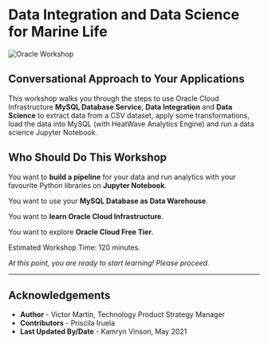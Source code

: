 # Data Integration and Data Science for Marine Life

![Oracle Workshop](images/banner.png)

## Conversational Approach to Your Applications

This workshop walks you through the steps to use Oracle Cloud Infrastructure **MySQL Database Service**, **Data Integration** and **Data Science** to extract data from a CSV dataset, apply some transformations, load the data into MySQL (with HeatWave Analytics Engine) and run a data science Jupyter Notebook.

## Who Should Do This Workshop

You want to **build a pipeline** for your data and run analytics with your favourite Python libraries on **Jupyter Notebook**.

You want to use your **MySQL Database as Data Warehouse**.

You want to **learn Oracle Cloud Infrastructure**.

You want to explore **Oracle Cloud Free Tier**.

Estimated Workshop Time: 120 minutes.

_At this point, you are ready to start learning! Please proceed._

---

## **Acknowledgements**

- **Author** - Victor Martin, Technology Product Strategy Manager
- **Contributors** - Priscila Iruela
- **Last Updated By/Date** - Kamryn Vinson, May 2021
